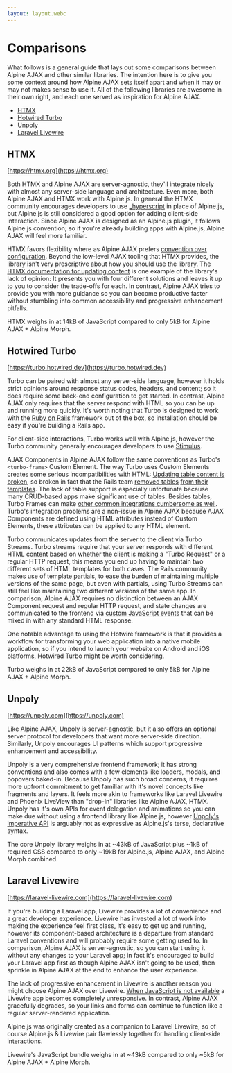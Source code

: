 ```yaml
---
layout: layout.webc
---
```


# Comparisons

What follows is a general guide that lays out some comparisons between Alpine AJAX and other similar libraries. The intention here is to give you some context around how Alpine AJAX sets itself apart and when it may or may not makes sense to use it. All of the following libraries are awesome in their own right, and each one served as inspiration for Alpine AJAX.

* [HTMX](#htmx)
* [Hotwired Turbo](#hotwired-turbo)
* [Unpoly](#unpoly)
* [Laravel Livewire](#laravel-livewire)

## HTMX

[https://htmx.org](https://htmx.org)

Both HTMX and Alpine AJAX are server-agnostic, they'll integrate nicely with almost any server-side language and architecture. Even more, both Alpine AJAX and HTMX work with Alpine.js. In general the HTMX community encourages developers to use [_hyperscript](https://hyperscript.org/) in place of Alpine.js, but Alpine.js is still considered a good option for adding client-side interaction. Since Alpine AJAX is designed as an Alpine.js plugin, it follows Alpine.js convention; so if you're already building apps with Alpine.js, Alpine AJAX will feel more familiar.

HTMX favors flexibility where as Alpine AJAX prefers [convention over configuration](https://en.wikipedia.org/wiki/Convention_over_configuration). Beyond the low-level AJAX tooling that HTMX provides, the library isn't very prescriptive about how you should use the library. The [HTMX documentation for updating content](https://htmx.org/examples/update-other-content/) is one example of the library's lack of opinion: It presents you with four different solutions and leaves it up to you to consider the trade-offs for each. In contrast, Alpine AJAX tries to provide you with more guidance so you can become productive faster without stumbling into common accessibility and progressive enhancement pitfalls.

HTMX weighs in at 14kB of JavaScript compared to only 5kB for Alpine AJAX + Alpine Morph.

## Hotwired Turbo

[https://turbo.hotwired.dev](https://turbo.hotwired.dev)

Turbo can be paired with almost any server-side language, however it holds strict opinions around response status codes, headers, and content; so it does require some back-end configuration to get started. In contrast, Alpine AJAX only requires that the server respond with HTML so you can be up and running more quickly. It's worth noting that Turbo is designed to work with the [Ruby on Rails](https://rubyonrails.org/) framework out of the box, so installation should be easy if you're building a Rails app.

For client-side interactions, Turbo works well with Alpine.js, however the Turbo community generally encourages developers to use [Stimulus](https://stimulus.hotwired.dev/).

AJAX Components in Alpine AJAX follow the same conventions as Turbo's `<turbo-frame>` Custom Element. The way Turbo uses Custom Elements creates some serious incompatibilities with HTML: [Updating table content is broken](https://github.com/hotwired/turbo/issues/48), so broken in fact that the Rails team [removed tables](https://github.com/hotwired/turbo/issues/48#issuecomment-1014695187) [from their templates](https://discuss.rubyonrails.org/t/back-again-after-a-long-time-rails-7-scaffolds-table-view/80967/2). The lack of table support is especially unfortunate because many CRUD-based apps make significant use of tables. Besides tables, Turbo Frames can make [other common integrations cumbersome as well](https://github.com/hotwired/turbo/pull/131#discussion_r731924782). Turbo's integration problems are a non-issue in Alpine AJAX because AJAX Components are defined using HTML attributes instead of Custom Elements, these attributes can be applied to any HTML element.

Turbo communicates updates from the server to the client via Turbo Streams. Turbo streams require that your server responds with different HTML content based on whether the client is making a "Turbo Request" or a regular HTTP request, this means you end up having to maintain two different sets of HTML templates for both cases. The Rails community makes use of template partials, to ease the burden of maintaining multiple versions of the same page, but even with partials, using Turbo Streams can still feel like maintaining two different versions of the same app. In comparison, Alpine AJAX requires no distinction between an AJAX Component request and regular HTTP request, and state changes are communicated to the frontend via [custom JavaScript events](/reference/#server-events) that can be mixed in with any standard HTML response.

One notable advantage to using the Hotwire framework is that it provides a workflow for transforming your web application into a native mobile application, so if you intend to launch your website on Android and iOS platforms, Hotwired Turbo might be worth considering.

Turbo weighs in at 22kB of JavaScript compared to only 5kB for Alpine AJAX + Alpine Morph.

## Unpoly

[https://unpoly.com](https://unpoly.com)

Like Alpine AJAX, Unpoly is server-agnostic, but it also offers an optional server protocol for developers that want more server-side direction. Similarly, Unpoly encourages UI patterns which support progressive enhancement and accessibility.

Unpoly is a very comprehensive frontend framework; it has strong conventions and also comes with a few elements like loaders, modals, and popovers baked-in. Because Unpoly has such broad concerns, it requires more upfront commitment to get familiar with it's novel concepts like fragments and layers. It feels more akin to frameworks like Laravel Livewire and Phoenix LiveView than "drop-in" libraries like Alpine AJAX, HTMX. Unpoly has it's own APIs for event delegation and animations so you can make due without using a frontend library like Alpine.js, however [Unpoly's imperative API](https://unpoly.com/up.element) is arguably not as expressive as Alpine.js's terse, declarative syntax.

The core Unpoly library weighs in at ~43kB of JavaScript plus ~1kB of required CSS compared to only ~19kB for Alpine.js, Alpine AJAX, and Alpine Morph combined.

## Laravel Livewire

[https://laravel-livewire.com](https://laravel-livewire.com)

If you're building a Laravel app, Livewire provides a lot of convenience and a great developer experience. Livewire has invested a lot of work into making the experience feel first class, it's easy to get up and running, however its component-based architecture is a departure from standard Laravel conventions and will probably require some getting used to. In comparison, Alpine AJAX is server-agnostic, so you can start using it without any changes to your Laravel app; in fact it's encouraged to build your Laravel app first as though Alpine AJAX isn't going to be used, then sprinkle in Alpine AJAX at the end to enhance the user experience.

The lack of progressive enhancement in Livewire is another reason you might choose Alpine AJAX over Livewire. [When JavaScript is not available](https://www.kryogenix.org/code/browser/everyonehasjs.html) a Livewire app becomes completely unresponsive. In contrast, Alpine AJAX gracefully degrades, so your links and forms can continue to function like a regular server-rendered application.

Alpine.js was originally created as a companion to Laravel Livewire, so of course Alpine.js & Livewire pair flawlessly together for handling client-side interactions.

Livewire's JavaScript bundle weighs in at ~43kB compared to only ~5kB for Alpine AJAX + Alpine Morph.
